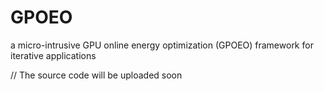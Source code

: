 # GPOEO
a micro-intrusive GPU online energy optimization (GPOEO) framework for iterative applications

// The source code will be uploaded soon
